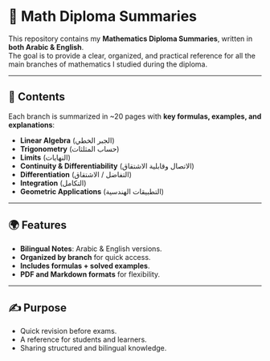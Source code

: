 # 📘 Math Diploma Summaries  

This repository contains my **Mathematics Diploma Summaries**, written in **both Arabic & English**.  
The goal is to provide a clear, organized, and practical reference for all the main branches of mathematics I studied during the diploma.  

---

## 📑 Contents  
Each branch is summarized in ~20 pages with **key formulas, examples, and explanations**:  
- **Linear Algebra** (الجبر الخطي)  
- **Trigonometry** (حساب المثلثات)  
- **Limits** (النهايات)  
- **Continuity & Differentiability** (الاتصال وقابلية الاشتقاق)  
- **Differentiation** (التفاضل / الاشتقاق)  
- **Integration** (التكامل)  
- **Geometric Applications** (التطبيقات الهندسية)  

---

## 🌍 Features  
- **Bilingual Notes**: Arabic & English versions.  
- **Organized by branch** for quick access.  
- **Includes formulas + solved examples**.  
- **PDF and Markdown formats** for flexibility.  

---

## ✍️ Purpose  
- Quick revision before exams.  
- A reference for students and learners.  
- Sharing structured and bilingual knowledge.  

